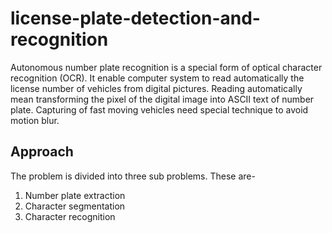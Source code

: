 # license-plate-detection-and-recognition
Autonomous number plate recognition is a special form of optical character recognition (OCR).
It enable computer system to read automatically the license number of vehicles from digital pictures.
Reading automatically mean transforming the pixel of the digital  image into ASCII text of number plate.
Capturing of fast moving vehicles need special technique to avoid motion blur.

## Approach
The problem is divided into three sub problems. These are-
1. Number plate extraction 
2. Character segmentation 
3. Character recognition

 




